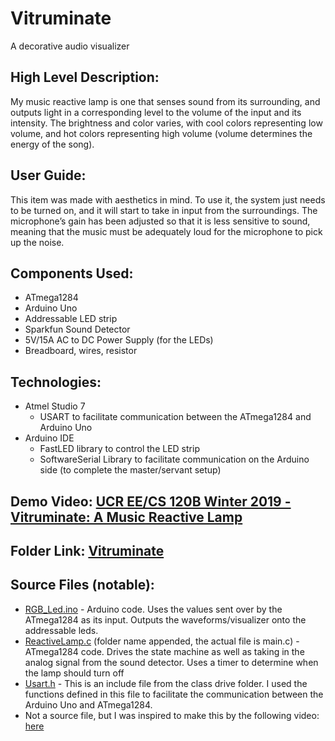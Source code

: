 # Vitruminate
A decorative audio visualizer

## High Level Description:
My music reactive lamp is one that senses sound from its surrounding, and outputs light in a corresponding level to the volume of the input and its intensity. The brightness and color varies, with cool colors representing low volume, and hot colors representing high volume (volume determines the energy of the song). 

## User Guide:
This item was made with aesthetics in mind. To use it, the system just needs to be turned on, and it will start to take in input from the surroundings. The microphone’s gain has been adjusted so that it is less sensitive to sound, meaning that the music must be adequately loud for the microphone to pick up the noise.

## Components Used:
* ATmega1284
* Arduino Uno
* Addressable LED strip
* Sparkfun Sound Detector
* 5V/15A AC to DC Power Supply (for the LEDs)
* Breadboard, wires, resistor

## Technologies:
* Atmel Studio 7
  * USART to facilitate communication between the ATmega1284 and Arduino Uno
* Arduino IDE
  * FastLED library to control the LED strip
  * SoftwareSerial Library to facilitate communication on the Arduino side (to complete the master/servant setup)

## Demo Video: [UCR EE/CS 120B Winter 2019 - Vitruminate: A Music Reactive Lamp](https://youtu.be/kZhcmGBoQUE)

## Folder Link: [Vitruminate](https://drive.google.com/drive/folders/1TvGw20JAk0O7ApmP-UV12_Tpgq3CmN1b?usp=sharing)

## Source Files (notable):
* [RGB_Led.ino](https://github.com/sitaliaie/Vitruminate/blob/master/RGB_Led/RGB_Led.ino) - Arduino code. Uses the values sent over by the ATmega1284 as its input. Outputs the waveforms/visualizer onto the addressable leds.
* [ReactiveLamp.c](https://github.com/sitaliaie/Vitruminate/blob/master/ReactiveLamp/ReactiveLamp/main.c) (folder name appended, the actual file is main.c) - ATmega1284 code. Drives the state machine as well as taking in the analog signal from the sound detector. Uses a timer to determine when the lamp should turn off
* [Usart.h](https://github.com/sitaliaie/Vitruminate/blob/master/include/usart.h) - This is an include file from the class drive folder. I used the functions defined in this file to facilitate the communication between the Arduino Uno and ATmega1284.
* Not a source file, but I was inspired to make this by the following video: [here](https://www.youtube.com/watch?v=lU1GVVU9gLU)
